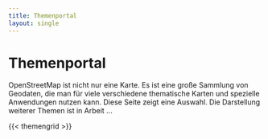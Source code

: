 ```yaml
---
title: Themenportal
layout: single
---
```


# Themenportal

OpenStreetMap ist nicht nur eine Karte. Es ist eine große Sammlung von
Geodaten, die man für viele verschiedene thematische Karten und spezielle
Anwendungen nutzen kann. Diese Seite zeigt eine Auswahl. Die Darstellung
weiterer Themen ist in Arbeit ...

{{< themengrid >}}

